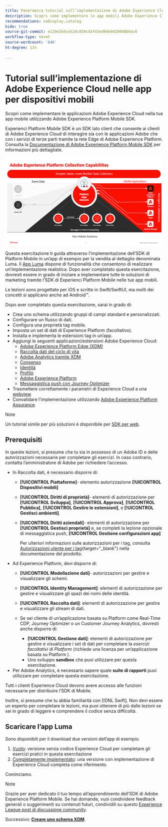 ```yaml
---
title: Panoramica tutorial sull’implementazione di Adobe Experience Cloud nelle app per dispositivi mobili
description: Scopri come implementare le app mobili Adobe Experience Cloud. Questa esercitazione ti guida attraverso un’implementazione di applicazioni Experience Cloud in un’app Swift di esempio.
recommendations: noDisplay,catalog
hide: true
source-git-commit: e119e2bdce524c834cdaf43ed9eb9d26948b0ac6
workflow-type: tm+mt
source-wordcount: '646'
ht-degree: 11%

---
```


# Tutorial sull’implementazione di Adobe Experience Cloud nelle app per dispositivi mobili

Scopri come implementare le applicazioni Adobe Experience Cloud nella tua app mobile utilizzando Adobe Experience Platform Mobile SDK.

Experienci Platform Mobile SDK è un SDK lato client che consente ai clienti di Adobe Experience Cloud di interagire sia con le applicazioni Adobe che con i servizi di terze parti tramite la rete Edge di Adobe Experience Platform. Consulta la [Documentazione di Adobe Experience Platform Mobile SDK](https://developer.adobe.com/client-sdks/documentation/) per informazioni più dettagliate.

![impostazioni di build](assets/data-collection-mobile-sdk.png)


Questa esercitazione ti guida attraverso l’implementazione dell’SDK di Platform Mobile in un’app di esempio per la vendita al dettaglio denominata Luma. Il [App Luma](https://github.com/Adobe-Marketing-Cloud/Luma-iOS-Mobile-App) dispone di funzionalità che consentono di realizzare un’implementazione realistica. Dopo aver completato questa esercitazione, dovresti essere in grado di iniziare a implementare tutte le soluzioni di marketing tramite l’SDK di Experienci Platform Mobile nelle tue app mobili.

Le lezioni sono progettate per iOS e scritte in Swift/SwiftUI, ma molti dei concetti si applicano anche ad Android™.

Dopo aver completato questa esercitazione, sarai in grado di:

* Crea uno schema utilizzando gruppi di campi standard e personalizzati.
* Configurare un flusso di dati.
* Configura una proprietà tag mobile.
* Imposta un set di dati di Experience Platform (facoltativo).
* Installa e implementa le estensioni tag in un’app.
* Aggiungi le seguenti applicazioni/estensioni Adobe Experience Cloud:
   * [Adobe Experience Platform Edge (XDM)](events.md)
   * [Raccolta dati del ciclo di vita](lifecycle-data.md)
   * [Adobe Analytics tramite XDM](analytics.md)
   * [Consenso](consent.md)
   * [Identità](identity.md)
   * [Profilo](profile.md)
   * [Adobe Experience Platform](platform.md)
   * [Messaggistica push con Journey Optimizer](journey-optimizer-push.md)
* Trasmettere correttamente i parametri di Experience Cloud a una [webview](web-views.md).
* Convalidare l’implementazione utilizzando [Adobe Experience Platform Assurance](assurance.md).

>[!NOTE]
>
>Un tutorial simile per più soluzioni è disponibile per [SDK per web](../tutorial-web-sdk/overview.md).

## Prerequisiti

In queste lezioni, si presume che tu sia in possesso di un Adobe ID e delle autorizzazioni necessarie per completare gli esercizi. In caso contrario, contatta l’amministratore di Adobe per richiedere l’accesso.

* In Raccolta dati, è necessario disporre di:
   * **[!UICONTROL Piattaforme]**- elemento autorizzazione **[!UICONTROL Dispositivi mobili]**
   * **[!UICONTROL Diritti di proprietà]**- elementi di autorizzazione per **[!UICONTROL Sviluppa]**, **[!UICONTROL Approva]**, **[!UICONTROL Pubblica]**, **[!UICONTROL Gestire le estensioni]**, e **[!UICONTROL Gestisci ambienti]**.
   * **[!UICONTROL Diritti aziendali]**- elementi di autorizzazione per **[!UICONTROL Gestisci proprietà]** e, se completi la lezione opzionale di messaggistica push, **[!UICONTROL Gestione configurazioni app]**

     Per ulteriori informazioni sulle autorizzazioni per i tag, consulta [Autorizzazioni utente per i tag](https://experienceleague.adobe.com/docs/experience-platform/tags/admin/user-permissions.html?lang=it){target="_blank"} nella documentazione del prodotto.
* Ad Experience Platform, devi disporre di:
   * **[!UICONTROL Modellazione dati]**- autorizzazioni per gestire e visualizzare gli schemi.
   * **[!UICONTROL Identity Management]**: elementi di autorizzazione per gestire e visualizzare gli spazi dei nomi delle identità.
   * **[!UICONTROL Raccolta dati]**: elementi di autorizzazione per gestire e visualizzare gli stream di dati.

   * Se sei cliente di un’applicazione basata su Platform come Real-Time CDP, Journey Optimizer o un Customer Journey Analytics, dovresti anche disporre di:
      * **[!UICONTROL Gestione dati]**: elementi di autorizzazione per gestire e visualizzare i set di dati per completare la _esercizi facoltativi di Platform_ (richiede una licenza per un’applicazione basata su Platform ).
      * Uno sviluppo **sandbox** che puoi utilizzare per questa esercitazione.
* Per Adobe Analytics, è necessario sapere quale **suite di rapporti** puoi utilizzare per completare questa esercitazione.

Tutti i clienti Experience Cloud devono avere accesso alle funzioni necessarie per distribuire l’SDK di Mobile.

Inoltre, si presume che tu abbia familiarità con [!DNL Swift]. Non devi essere un esperto per completare le lezioni, ma puoi ottenere di più dalle lezioni se sei in grado di leggere e comprendere il codice senza difficoltà.

## Scaricare l’app Luma

Sono disponibili per il download due versioni dell’app di esempio.

1. [Vuoto](https://github.com/Adobe-Marketing-Cloud/Luma-iOS-Mobile-App{target="_blank"}): versione senza codice Experience Cloud per completare gli esercizi pratici in questa esercitazione
1. [Completamente implementato](https://github.com/Adobe-Marketing-Cloud/Luma-iOS-Mobile-App{target="_blank"}): una versione con implementazione di Experience Cloud completa come riferimento.

Cominciamo.

>[!NOTE]
>
>Grazie per aver dedicato il tuo tempo all’apprendimento dell’SDK di Adobe Experience Platform Mobile. Se hai domande, vuoi condividere feedback generali o suggerimenti su contenuti futuri, condividili su questo [Experience League post di discussione community](https://experienceleaguecommunities.adobe.com/t5/adobe-experience-platform-launch/tutorial-discussion-implement-adobe-experience-cloud-in-mobile/td-p/443796).

Successivo: **[Creare uno schema XDM](create-schema.md)**.
